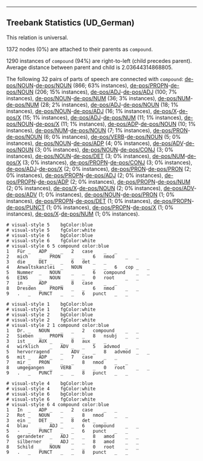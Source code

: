 

--------------------------------------------------------------------------------

## Treebank Statistics (UD_German)

This relation is universal.

1372 nodes (0%) are attached to their parents as `compound`.

1290 instances of `compound` (94%) are right-to-left (child precedes parent).
Average distance between parent and child is 2.03644314868805.

The following 32 pairs of parts of speech are connected with `compound`: [de-pos/NOUN]()-[de-pos/NOUN]() (866; 63% instances), [de-pos/PROPN]()-[de-pos/NOUN]() (206; 15% instances), [de-pos/ADJ]()-[de-pos/ADJ]() (100; 7% instances), [de-pos/NOUN]()-[de-pos/NUM]() (36; 3% instances), [de-pos/NUM]()-[de-pos/NUM]() (28; 2% instances), [de-pos/ADJ]()-[de-pos/NOUN]() (18; 1% instances), [de-pos/NOUN]()-[de-pos/ADJ]() (16; 1% instances), [de-pos/X]()-[de-pos/X]() (15; 1% instances), [de-pos/ADJ]()-[de-pos/NUM]() (11; 1% instances), [de-pos/NOUN]()-[de-pos/X]() (11; 1% instances), [de-pos/ADP]()-[de-pos/NOUN]() (10; 1% instances), [de-pos/NUM]()-[de-pos/NOUN]() (7; 1% instances), [de-pos/PRON]()-[de-pos/NOUN]() (6; 0% instances), [de-pos/VERB]()-[de-pos/NOUN]() (5; 0% instances), [de-pos/NOUN]()-[de-pos/ADP]() (4; 0% instances), [de-pos/ADV]()-[de-pos/NOUN]() (3; 0% instances), [de-pos/NOUN]()-[de-pos/CONJ]() (3; 0% instances), [de-pos/NOUN]()-[de-pos/DET]() (3; 0% instances), [de-pos/NUM]()-[de-pos/X]() (3; 0% instances), [de-pos/PROPN]()-[de-pos/CONJ]() (3; 0% instances), [de-pos/ADJ]()-[de-pos/X]() (2; 0% instances), [de-pos/PRON]()-[de-pos/PRON]() (2; 0% instances), [de-pos/PROPN]()-[de-pos/ADJ]() (2; 0% instances), [de-pos/PROPN]()-[de-pos/ADP]() (2; 0% instances), [de-pos/PROPN]()-[de-pos/NUM]() (2; 0% instances), [de-pos/X]()-[de-pos/NOUN]() (2; 0% instances), [de-pos/ADV]()-[de-pos/ADV]() (1; 0% instances), [de-pos/NOUN]()-[de-pos/PRON]() (1; 0% instances), [de-pos/PROPN]()-[de-pos/DET]() (1; 0% instances), [de-pos/PROPN]()-[de-pos/PUNCT]() (1; 0% instances), [de-pos/PROPN]()-[de-pos/X]() (1; 0% instances), [de-pos/X]()-[de-pos/NUM]() (1; 0% instances).


~~~ conllu
# visual-style 5	bgColor:blue
# visual-style 5	fgColor:white
# visual-style 6	bgColor:blue
# visual-style 6	fgColor:white
# visual-style 6 5 compound	color:blue
1	Für	_	ADP	_	_	2	case	_	_
2	mich	_	PRON	_	_	6	nmod	_	_
3	die	_	DET	_	_	6	det	_	_
4	Anwaltskanzlei	_	NOUN	_	_	6	cop	_	_
5	Nummer	_	NOUN	_	_	6	compound	_	_
6	EINS	_	NOUN	_	_	0	root	_	_
7	in	_	ADP	_	_	8	case	_	_
8	Dresden	_	PROPN	_	_	6	nmod	_	_
9	.	_	PUNCT	_	_	6	punct	_	_

~~~


~~~ conllu
# visual-style 1	bgColor:blue
# visual-style 1	fgColor:white
# visual-style 2	bgColor:blue
# visual-style 2	fgColor:white
# visual-style 2 1 compound	color:blue
1	Dr.	_	NOUN	_	_	2	compound	_	_
2	Sieben	_	PROPN	_	_	8	nsubj	_	_
3	ist	_	AUX	_	_	8	aux	_	_
4	wirklich	_	ADV	_	_	5	advmod	_	_
5	hervorragend	_	ADV	_	_	8	advmod	_	_
6	mit	_	ADP	_	_	7	case	_	_
7	mir	_	PRON	_	_	8	nmod	_	_
8	umgegangen	_	VERB	_	_	0	root	_	_
9	.	_	PUNCT	_	_	8	punct	_	_

~~~


~~~ conllu
# visual-style 4	bgColor:blue
# visual-style 4	fgColor:white
# visual-style 6	bgColor:blue
# visual-style 6	fgColor:white
# visual-style 6 4 compound	color:blue
1	In	_	ADP	_	_	2	case	_	_
2	Rot	_	NOUN	_	_	8	nmod	_	_
3	ein	_	DET	_	_	8	det	_	_
4	blau	_	ADJ	_	_	6	compound	_	_
5	-	_	PUNCT	_	_	6	punct	_	_
6	gerandeter	_	ADJ	_	_	8	amod	_	_
7	silberner	_	ADJ	_	_	8	amod	_	_
8	Schild	_	NOUN	_	_	0	root	_	_
9	.	_	PUNCT	_	_	8	punct	_	_

~~~


